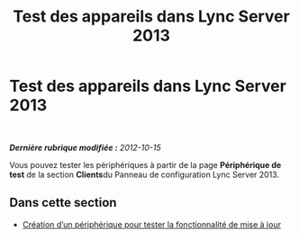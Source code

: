 ﻿---
title: Test des appareils dans Lync Server 2013
TOCTitle: Test des appareils dans Lync Server 2013
ms:assetid: 878b7dfc-8cfe-4404-a601-a2c57a441ea9
ms:mtpsurl: https://technet.microsoft.com/fr-fr/library/JJ688119(v=OCS.15)
ms:contentKeyID: 49891426
ms.date: 05/20/2016
mtps_version: v=OCS.15
ms.translationtype: HT
---

# Test des appareils dans Lync Server 2013

 

_**Dernière rubrique modifiée :** 2012-10-15_

Vous pouvez tester les périphériques à partir de la page **Périphérique de test** de la section **Clients**du Panneau de configuration Lync Server 2013.

## Dans cette section

  - [Création d’un périphérique pour tester la fonctionnalité de mise à jour](lync-server-2013-create-a-device-to-test-update-functionality.md)

